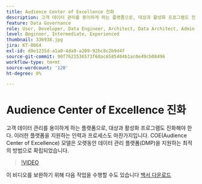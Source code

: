 ```yaml
---
title: Audience Center of Excellence 진화
description: 고객 데이터 관리를 용이하게 하는 플랫폼으로, 대상과 활성화 프로그램도 진화해야 한다. 이러한 플랫폼을 지원하는 인력과 프로세스도 마찬가지입니다. COE(Audience Center of Excellence) 모델은 오랫동안 데이터 관리 플랫폼(DMP)을 지원하는 최적의 방법으로 확립되었습니다.
feature: Data Governance
role: User, Developer, Data Engineer, Architect, Data Architect, Admin, Leader
level: Beginner, Intermediate, Experienced
thumbnail: 336938.jpg
jira: KT-8864
exl-id: d0e1235d-a1a0-4da9-a209-92bc8c2b9d4f
source-git-commit: 90f7621536573f60ac6585404b1ac0e49cb08496
workflow-type: tm+mt
source-wordcount: '120'
ht-degree: 0%

---
```


# Audience Center of Excellence 진화

고객 데이터 관리를 용이하게 하는 플랫폼으로, 대상과 활성화 프로그램도 진화해야 한다. 이러한 플랫폼을 지원하는 인력과 프로세스도 마찬가지입니다. COE(Audience Center of Excellence) 모델은 오랫동안 데이터 관리 플랫폼(DMP)을 지원하는 최적의 방법으로 확립되었습니다.

>[!VIDEO](https://video.tv.adobe.com/v/336938/?quality=12&learn=on)

이 비디오를 보완하기 위해 다음 작업을 수행할 수도 있습니다 [백서 다운로드](assets/whitepaper-evolving-the-audience-center-of-excellence.pdf)
